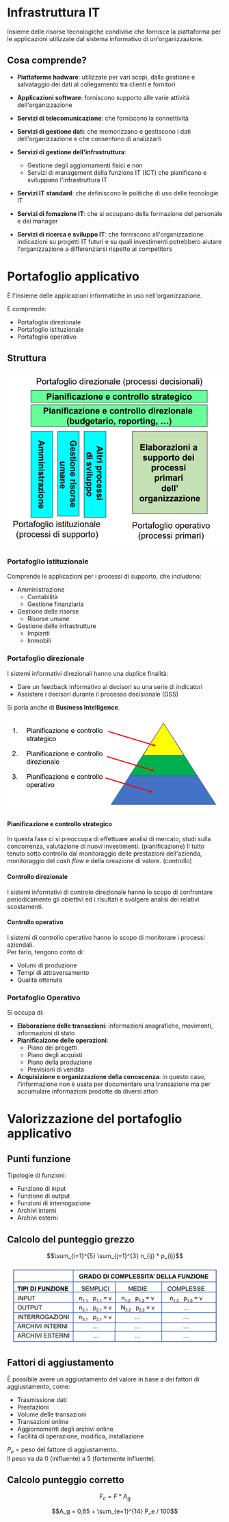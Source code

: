 # Infrastruttura IT
Insieme delle risorse tecnologiche condivise che fornisce la piattaforma per le applicazioni utilizzate dal sistema informativo di un'organizzazione.

## Cosa comprende?
- <b>Piattaforme hadware</b>: utilizzate per vari scopi, dalla gestione e salvataggio dei dati al collegamento tra clienti e fornitori

- <b>Applicazioni software</b>: forniscono supporto alle varie attività dell'organizzazione

- <b>Servizi di telecomunicazione</b>: che forniscono la connettività

- <b>Servizi di gestione dati</b>: che memorizzano e gestiscono i dati dell'organizzazione e che consentono di analizzarli

- <b>Servizi di gestione dell'infrastruttura</b>: 
    - Gestione degli aggiornamenti fisici e non
    - Servizi di management della funzione IT (ICT) che pianificano e sviluppano l'infrastruttura IT

- <b>Servizi IT standard</b>: che definiscono le politiche di uso delle tecnologie IT

- <b>Servizi di fomazione IT</b>: che si occupano della formazione del personale e dei manager

- <b>Servizi di ricerca e sviluppo IT</b>: che forniscono all'organizzazione indicazioni su progetti IT futuri e su quali investimenti potrebbero aiutare l'organizzazione a differenziarsi rispetto ai competitors

# Portafoglio applicativo
È l'insieme delle applicazioni informatiche in uso nell'organizzazione.

E comprende:
- Portafoglio direzionale
- Portafoglio istituzionale
- Portafoglio operativo

## Struttura

![Portafoglio applicativo](/assets/sistemi_informativi/portafoglio_applicativo.png)

### Portafoglio istituzionale
Comprende le applicazioni per i processi di supporto, che includono:
- Amministrazione
    - Contabilità
    - Gestione finanziaria
- Gestione delle risorse
    - Risorse umane
- Gestione delle infrastrutture
    - Impianti
    - Immobili


### Portafoglio direzionale
I sistemi informativi direzionali hanno una duplice finalità:
- Dare un feedback informativo ai decisori su una serie di indicatori
- Assistere i decisori durante il processo decisionale (DSS)

Si parla anche di <b>Business Intelligence</b>.

![Portafoglio Direzionale](/assets/sistemi_informativi/portafoglio_direzionale.png)

#### Pianificazione e controllo strategico
In questa fase ci si preoccupa di effettuare analisi di mercato, studi sulla concorrenza, valutazione di nuovi investimenti. (pianificazione)
Il tutto tenuto sotto controllo dal monitoraggio delle prestazioni dell'azienda, monitoraggio del _cash flow_ e della creazione di valore. (controllo)

#### Controllo direzionale
I sistemi informativi di controlo direzionale hanno lo scopo di confrontare periodicamente gli obiettivi ed i risultati e svolgere analisi dei relativi scostamenti.

#### Controllo operativo
I sistemi di controllo operativo hanno lo scopo di monitorare i processi aziendali.<br>
Per farlo, tengono conto di:
- Volumi di produzione
- Tempi di attraversamento
- Qualità ottenuta


### Portafoglio Operativo
Si occupa di:
- <b>Elaborazione delle transazioni</b>: informazioni anagrafiche, movimenti, informazioni di stato
- <b>Pianificaizone delle operazioni</b>:
    - Piano dei progetti
    - Piano degli acquisti
    - Piano della produzione
    - Previsioni di vendita
- <b>Acquisizione e organizzazione della conoscenza</b>: in questo caso, l'informazione non è usata per documentare una transazione ma per accumulare informazioni prodotte da diversi attori 


# Valorizzazione del portafoglio applicativo
## Punti funzione
Tipologie di funzioni:
- Funzione di input
- Funzione di output
- Funzioni di interrogazione
- Archivi interni
- Archivi esterni

## Calcolo del punteggio grezzo

$$\sum_{i=1}^{5} \sum_{j=1}^{3} n_{ij} * p_{ij}$$

![Punti funzione](/assets/sistemi_informativi/punti_funzione.png)

## Fattori di aggiustamento
È possibile avere un aggiustamento del valore in base a dei fattori di aggiustamento, come:
- Trasmissione dati
- Prestazioni
- Volume delle transazioni
- Transazioni online
- Aggiornamenti degli archivi online
- Facilità di operazione, modifica, installazione

$P_e$ = peso del fattore di aggiustamento.<br>
Il peso va da 0 (inifluente) a 5 (fortemente influente).

## Calcolo punteggio corretto
$$F_c = F * A_g$$

$$A_g = 0,65 + \sum_{e=1}^{14} P_e / 100$$
